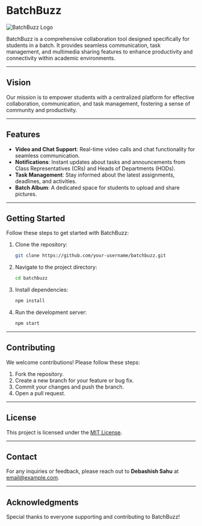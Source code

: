 # BatchBuzz

![BatchBuzz Logo](logo.png)

BatchBuzz is a comprehensive collaboration tool designed specifically for students in a batch. It provides seamless communication, task management, and multimedia sharing features to enhance productivity and connectivity within academic environments.

---

## Vision
Our mission is to empower students with a centralized platform for effective collaboration, communication, and task management, fostering a sense of community and productivity.

---

## Features
- **Video and Chat Support**: Real-time video calls and chat functionality for seamless communication.
- **Notifications**: Instant updates about tasks and announcements from Class Representatives (CRs) and Heads of Departments (HODs).
- **Task Management**: Stay informed about the latest assignments, deadlines, and activities.
- **Batch Album**: A dedicated space for students to upload and share pictures.

---

## Getting Started
Follow these steps to get started with BatchBuzz:

1. Clone the repository:
   ```bash
   git clone https://github.com/your-username/batchbuzz.git
   ```

2. Navigate to the project directory:
   ```bash
   cd batchbuzz
   ```

3. Install dependencies:
   ```bash
   npm install
   ```

4. Run the development server:
   ```bash
   npm start
   ```

---

## Contributing
We welcome contributions! Please follow these steps:

1. Fork the repository.
2. Create a new branch for your feature or bug fix.
3. Commit your changes and push the branch.
4. Open a pull request.

---

## License
This project is licensed under the [MIT License](LICENSE).

---

## Contact
For any inquiries or feedback, please reach out to **Debashish Sahu** at [email@example.com](mailto:email@example.com).

---

## Acknowledgments
Special thanks to everyone supporting and contributing to BatchBuzz!
